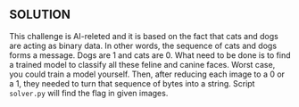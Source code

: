 ## SOLUTION

This challenge is AI-releted and it is based on the fact that cats and dogs are acting as binary data. In other words, the sequence of cats and dogs forms a message. Dogs are 1 and cats are 0.
What need to be done is to find a trained model to classify all these feline and canine faces. Worst case, you could train a model yourself. Then, after reducing each image to a 0 or a 1, they needed to turn that sequence of bytes into a string. 
Script `solver.py` will find the flag in given images.
